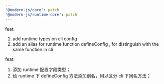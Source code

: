 ```yaml
---
'@modern-js/core': patch
'@modern-js/runtime-core': patch
---
```


feat:
1. add runtime types on cli config
2. add an alias for runtime function defineConfig , for distinguish with the same function in cli

feat:
1. 添加 runtime 配置字段类型；
2. 给 runtime 下 defineConfig 方法添加别名，用以区分 cli 下同名方法；
